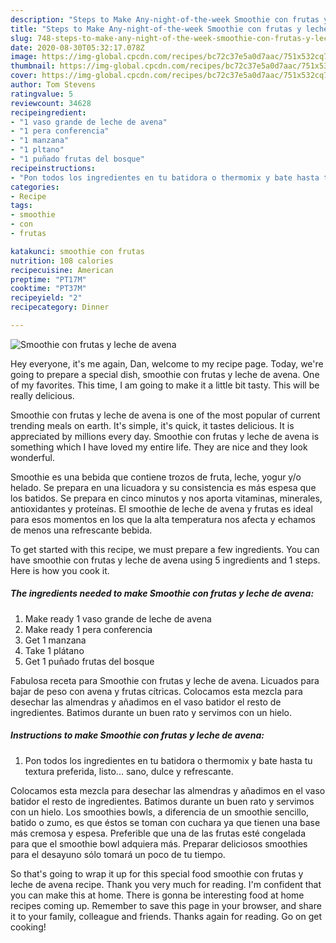 ```yaml
---
description: "Steps to Make Any-night-of-the-week Smoothie con frutas y leche de avena"
title: "Steps to Make Any-night-of-the-week Smoothie con frutas y leche de avena"
slug: 748-steps-to-make-any-night-of-the-week-smoothie-con-frutas-y-leche-de-avena
date: 2020-08-30T05:32:17.078Z
image: https://img-global.cpcdn.com/recipes/bc72c37e5a0d7aac/751x532cq70/smoothie-con-frutas-y-leche-de-avena-foto-principal.jpg
thumbnail: https://img-global.cpcdn.com/recipes/bc72c37e5a0d7aac/751x532cq70/smoothie-con-frutas-y-leche-de-avena-foto-principal.jpg
cover: https://img-global.cpcdn.com/recipes/bc72c37e5a0d7aac/751x532cq70/smoothie-con-frutas-y-leche-de-avena-foto-principal.jpg
author: Tom Stevens
ratingvalue: 5
reviewcount: 34628
recipeingredient:
- "1 vaso grande de leche de avena"
- "1 pera conferencia"
- "1 manzana"
- "1 pltano"
- "1 puñado frutas del bosque"
recipeinstructions:
- "Pon todos los ingredientes en tu batidora o thermomix y bate hasta tu textura preferida, listo... sano, dulce y refrescante."
categories:
- Recipe
tags:
- smoothie
- con
- frutas

katakunci: smoothie con frutas 
nutrition: 108 calories
recipecuisine: American
preptime: "PT17M"
cooktime: "PT37M"
recipeyield: "2"
recipecategory: Dinner

---
```



![Smoothie con frutas y leche de avena](https://img-global.cpcdn.com/recipes/bc72c37e5a0d7aac/751x532cq70/smoothie-con-frutas-y-leche-de-avena-foto-principal.jpg)

Hey everyone, it's me again, Dan, welcome to my recipe page. Today, we're going to prepare a special dish, smoothie con frutas y leche de avena. One of my favorites. This time, I am going to make it a little bit tasty. This will be really delicious.

Smoothie con frutas y leche de avena is one of the most popular of current trending meals on earth. It's simple, it's quick, it tastes delicious. It is appreciated by millions every day. Smoothie con frutas y leche de avena is something which I have loved my entire life. They are nice and they look wonderful.

Smoothie es una bebida que contiene trozos de fruta, leche, yogur y/o helado. Se prepara en una licuadora y su consistencia es más espesa que los batidos. Se prepara en cinco minutos y nos aporta vitaminas, minerales, antioxidantes y proteínas. El smoothie de leche de avena y frutas es ideal para esos momentos en los que la alta temperatura nos afecta y echamos de menos una refrescante bebida.


To get started with this recipe, we must prepare a few ingredients. You can have smoothie con frutas y leche de avena using 5 ingredients and 1 steps. Here is how you cook it.

<!--inarticleads1-->

##### The ingredients needed to make Smoothie con frutas y leche de avena:

1. Make ready 1 vaso grande de leche de avena
1. Make ready 1 pera conferencia
1. Get 1 manzana
1. Take 1 plátano
1. Get 1 puñado frutas del bosque


Fabulosa receta para Smoothie con frutas y leche de avena. Licuados para bajar de peso con avena y frutas cítricas. Colocamos esta mezcla para desechar las almendras y añadimos en el vaso batidor el resto de ingredientes. Batimos durante un buen rato y servimos con un hielo. 

<!--inarticleads2-->

##### Instructions to make Smoothie con frutas y leche de avena:

1. Pon todos los ingredientes en tu batidora o thermomix y bate hasta tu textura preferida, listo... sano, dulce y refrescante.


Colocamos esta mezcla para desechar las almendras y añadimos en el vaso batidor el resto de ingredientes. Batimos durante un buen rato y servimos con un hielo. Los smoothies bowls, a diferencia de un smoothie sencillo, batido o zumo, es que éstos se toman con cuchara ya que tienen una base más cremosa y espesa. Preferible que una de las frutas esté congelada para que el smoothie bowl adquiera más. Preparar deliciosos smoothies para el desayuno sólo tomará un poco de tu tiempo. 

So that's going to wrap it up for this special food smoothie con frutas y leche de avena recipe. Thank you very much for reading. I'm confident that you can make this at home. There is gonna be interesting food at home recipes coming up. Remember to save this page in your browser, and share it to your family, colleague and friends. Thanks again for reading. Go on get cooking!
